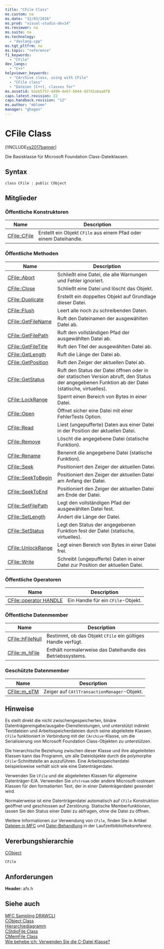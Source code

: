 ```yaml
---
title: "CFile Class"
ms.custom: na
ms.date: "12/03/2016"
ms.prod: "visual-studio-dev14"
ms.reviewer: na
ms.suite: na
ms.technology: 
  - "devlang-cpp"
ms.tgt_pltfrm: na
ms.topic: "reference"
f1_keywords: 
  - "CFile"
dev_langs: 
  - "C++"
helpviewer_keywords: 
  - "CArchive class, using with CFile"
  - "CFile class"
  - "Dateien [C++], classes for"
ms.assetid: b2eb5757-d499-4e67-b044-dd7d1abaa0f8
caps.latest.revision: 22
caps.handback.revision: "12"
ms.author: "mblome"
manager: "ghogen"
---
```

# CFile Class
[!INCLUDE[vs2017banner](../../assembler/inline/includes/vs2017banner.md)]

Die Basisklasse für Microsoft Foundation Class\-Dateiklassen.  
  
## Syntax  
  
```  
class CFile : public CObject  
```  
  
## Mitglieder  
  
### Öffentliche Konstruktoren  
  
|Name|Description|  
|----------|-----------------|  
|[CFile::CFile](../Topic/CFile::CFile.md)|Erstellt ein Objekt `CFile` aus einem Pfad oder einem Dateihandle.|  
  
### Öffentliche Methoden  
  
|Name|Description|  
|----------|-----------------|  
|[CFile::Abort](../Topic/CFile::Abort.md)|Schließt eine Datei, die alle Warnungen und Fehler ignoriert.|  
|[CFile::Close](../Topic/CFile::Close.md)|Schließt eine Datei und löscht das Objekt.|  
|[CFile::Duplicate](../Topic/CFile::Duplicate.md)|Erstellt ein doppeltes Objekt auf Grundlage dieser Datei.|  
|[CFile::Flush](../Topic/CFile::Flush.md)|Leert alle noch zu schreibenden Daten.|  
|[CFile::GetFileName](../Topic/CFile::GetFileName.md)|Ruft den Dateinamen der ausgewählten Datei ab.|  
|[CFile::GetFilePath](../Topic/CFile::GetFilePath.md)|Ruft den vollständigen Pfad der ausgewählten Datei ab.|  
|[CFile::GetFileTitle](../Topic/CFile::GetFileTitle.md)|Ruft den Titel der ausgewählten Datei ab.|  
|[CFile::GetLength](../Topic/CFile::GetLength.md)|Ruft die Länge der Datei ab.|  
|[CFile::GetPosition](../Topic/CFile::GetPosition.md)|Ruft den Zeiger der aktuellen Datei ab.|  
|[CFile::GetStatus](../Topic/CFile::GetStatus.md)|Ruft den Status der Datei öffnen oder in der statischen Version abruft, den Status der angegebenen Funktion ab der Datei \(statische, virtuelles\).|  
|[CFile::LockRange](../Topic/CFile::LockRange.md)|Sperrt einen Bereich von Bytes in einer Datei.|  
|[CFile::Open](../Topic/CFile::Open.md)|Öffnet sicher eine Datei mit einer FehlerTests Option.|  
|[CFile::Read](../Topic/CFile::Read.md)|Liest \(ungepufferte\) Daten aus einer Datei in der Position der aktuellen Datei.|  
|[CFile::Remove](../Topic/CFile::Remove.md)|Löscht die angegebene Datei \(statische Funktion\).|  
|[CFile::Rename](../Topic/CFile::Rename.md)|Benennt die angegebene Datei \(statische Funktion\).|  
|[CFile::Seek](../Topic/CFile::Seek.md)|Positioniert den Zeiger der aktuellen Datei.|  
|[CFile::SeekToBegin](../Topic/CFile::SeekToBegin.md)|Positioniert den Zeiger der aktuellen Datei am Anfang der Datei.|  
|[CFile::SeekToEnd](../Topic/CFile::SeekToEnd.md)|Positioniert den Zeiger der aktuellen Datei am Ende der Datei.|  
|[CFile::SetFilePath](../Topic/CFile::SetFilePath.md)|Legt den vollständigen Pfad der ausgewählten Datei fest.|  
|[CFile::SetLength](../Topic/CFile::SetLength.md)|Ändert die Länge der Datei.|  
|[CFile::SetStatus](../Topic/CFile::SetStatus.md)|Legt den Status der angegebenen Funktion fest der Datei \(statische, virtuelles\).|  
|[CFile::UnlockRange](../Topic/CFile::UnlockRange.md)|Legt einen Bereich von Bytes in einer Datei frei.|  
|[CFile::Write](../Topic/CFile::Write.md)|Schreibt \(ungepufferte\) Daten in einer Datei zur Position der aktuellen Datei.|  
  
### Öffentliche Operatoren  
  
|Name|Description|  
|----------|-----------------|  
|[CFile::operator HANDLE](../Topic/CFile::operator%20HANDLE.md)|Ein Handle für ein `CFile`\-Objekt.|  
  
### Öffentliche Datenmember  
  
|Name|Description|  
|----------|-----------------|  
|[CFile::hFileNull](../Topic/CFile::hFileNull.md)|Bestimmt, ob das Objekt `CFile` ein gültiges Handle verfügt.|  
|[CFile::m\_hFile](../Topic/CFile::m_hFile.md)|Enthält normalerweise das Dateihandle des Betriebssystems.|  
  
### Geschützte Datenmember  
  
|Name|Description|  
|----------|-----------------|  
|[CFile::m\_pTM](../Topic/CFile::m_pTM.md)|Zeiger auf `CAtlTransactionManager`\-Objekt.|  
  
## Hinweise  
 Es stellt direkt die nicht zwischengespeicherten, binäre Datenträgereingabe\/ausgabe\-Dienstleistungen, und unterstützt indirekt Textdateien und Arbeitsspeicherdateien durch seine abgeleitete Klassen.  `CFile` funktioniert in Verbindung mit der `CArchive`\-Klasse, um die Serialisierung von Microsoft Foundation Class\-Objekten zu unterstützen.  
  
 Die hierarchische Beziehung zwischen dieser Klasse und ihre abgeleiteten Klassen kann das Programm, um alle Dateiobjekte durch die polymorphe `CFile`\-Schnittstelle an auszuführen.  Eine Arbeitsspeicherdatei beispielsweise verhält sich wie eine Datenträgerdatei.  
  
 Verwenden Sie `CFile` und die abgeleiteten Klassen für allgemeine Datenträger\-E\/A.  Verwenden Sie `ofstream` oder andere Microsoft\-iostream Klassen für den formatierten Text, der in einer Datenträgerdatei gesendet wird.  
  
 Normalerweise ist eine Datenträgerdatei automatisch auf `CFile` Konstruktion geöffnet und geschlossen auf Zerstörung.  Statische Memberfunktionen, lassen Sie den Status einer Datei zu abfragen, ohne die Datei zu öffnen.  
  
 Weitere Informationen zur Verwendung von `CFile`, finden Sie in Artikel [Dateien in MFC](../../mfc/files-in-mfc.md) und [Datei\-Behandlung](../../c-runtime-library/file-handling.md) in der Laufzeitbibliotheksreferenz.  
  
## Vererbungshierarchie  
 [CObject](../../mfc/reference/cobject-class.md)  
  
 `CFile`  
  
## Anforderungen  
 **Header:**  afx.h  
  
## Siehe auch  
 [MFC Sampling DRAWCLI](../../top/visual-cpp-samples.md)   
 [CObject Class](../../mfc/reference/cobject-class.md)   
 [Hierarchiediagramm](../../mfc/hierarchy-chart.md)   
 [CStdioFile Class](../../mfc/reference/cstdiofile-class.md)   
 [CMemFile Class](../../mfc/reference/cmemfile-class.md)   
 [Wie behebe ich: Verwenden Sie die C\-Datei Klasse?](http://go.microsoft.com/fwlink/?LinkId=128046)